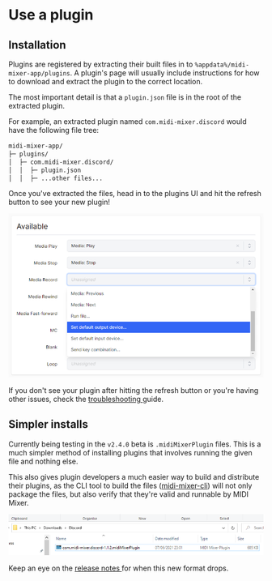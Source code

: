 # Use a plugin

## Installation

Plugins are registered by extracting their built files in to `%appdata%/midi-mixer-app/plugins`. A plugin's page will usually include instructions for how to download and extract the plugin to the correct location.

The most important detail is that a `plugin.json` file is in the root of the extracted plugin.

For example, an extracted plugin named `com.midi-mixer.discord` would have the following file tree:

```text
midi-mixer-app/
├─ plugins/
│  ├─ com.midi-mixer.discord/
│  │  ├─ plugin.json
│  │  ├─ ...other files...
```

Once you've extracted the files, head in to the plugins UI and hit the refresh button to see your new plugin!

![The &quot;Refresh&quot; button is highlighted at the top centre of the image](../../.gitbook/assets/image%20%2813%29.png)

If you don't see your plugin after hitting the refresh button or you're having other issues, check the [troubleshooting ](troubleshooting.md)guide.

## Simpler installs

Currently being testing in the `v2.4.0` beta is `.midiMixerPlugin` files. This is a much simpler method of installing plugins that involves running the given file and nothing else.

This also gives plugin developers a much easier way to build and distribute their plugins, as the CLI tool to build the files \([midi-mixer-cli](https://www.npmjs.com/package/midi-mixer-cli)\) will not only package the files, but also verify that they're valid and runnable by MIDI Mixer.

![An example Discord plugin using the new &quot;.midiMixerPlugin&quot; format](../../.gitbook/assets/image%20%287%29.png)

Keep an eye on the [release notes ](https://releases.midi-mixer.com)for when this new format drops.



